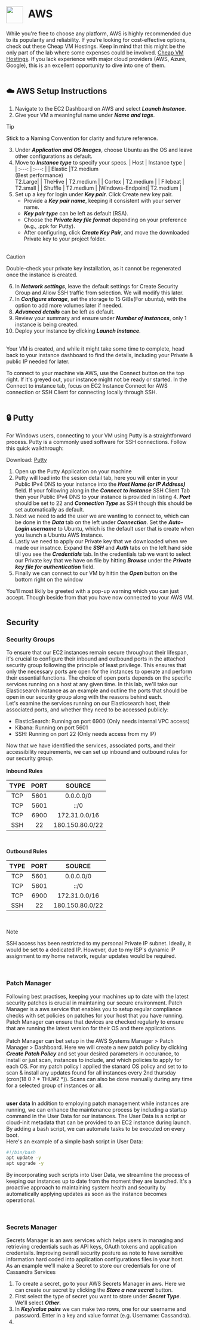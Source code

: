 # <img align="center" src="https://files.softicons.com/download/social-media-icons/free-social-media-icons-by-uiconstock/png/512x512/AWS-Icon.png" height="45px" width="45px">&nbsp;  AWS
While you're free to choose any platform, AWS is highly recommended due to its popularity and reliability. If you're looking for cost-effective options, check out these Cheap VM Hostings. Keep in mind that this might be the only part of the lab where some expenses could be involved.
[Cheap VM Hostings](https://webhostingadvices.com/19-cheap-vm-hosting/).
If you lack experience with major cloud providers (AWS, Azure, Google), this is an excellent opportunity to dive into one of them.
<br><br>
## ☁️ AWS Setup Instructions
1. Navigate to the EC2 Dashboard on AWS and select ***Launch Instance***.
2. Give your VM a meaningful name under ***Name and tags***.

> [!TIP]
> Stick to a Naming Convention for clarity and future reference.

3. Under ***Application and OS Images***, choose Ubuntu as the OS and leave other configurations as default.
4. Move to ***Instance type*** to specify your specs.
    |     Host    | Instance type  |                        
    |     :---:   |      :---:     |
    |   Elastic   |T2.medium <br> (Best performance) <br> T2.Large|
    |   TheHive   |    T2.medium   |
    |   Cortex    |    T2.medium   |
    |   Filebeat  |    T2.small    |
    |   Shuffle   |    T2.medium   |
    |Windows-Endpoint|  T2.medium  |
6. Set up a key for login under ***Key pair***. Click Create new key pair.
    - Provide a ***Key pair name***, keeping it consistent with your server name.
    - ***Key pair type*** can be left as default (RSA).
    - Choose the ***Private key file format*** depending on your preference (e.g., .ppk for Putty).
    - After configuring, click ***Create Key Pair***, and move the downloaded Private key to your project folder.<br><br>

> [!CAUTION]
> Double-check your private key installation, as it cannot be regenerated once the instance is created.

6. In ***Network settings***, leave the default settings for Create Security Group and Allow SSH traffic from selection. We will modify this later.
7. In ***Configure storage***, set the storage to 15 GiBs(For ubuntu), with the option to add more volumes later if needed.
8. ***Advanced details*** can be left as default.
9. Review your summary and ensure under ***Number of instances***, only 1 instance is being created.
10. Deploy your instance by clicking ***Launch Instance***.<br><br>

Your VM is created, and while it might take some time to complete, head back to your instance dashboard to find the details, including your Private & public IP needed for later.

To connect to your machine via AWS, use the Connect button on the top right. If it's greyed out, your instance might not be ready or started. In the Connect to instance tab, focus on EC2 Instance Connect for AWS connection or SSH Client for connecting locally through SSH.
<br><br>

## 🔒 Putty

For Windows users, connecting to your VM using Putty is a straightforward process. Putty is a commonly used software for SSH connections. Follow this quick walkthrough:

Download: [Putty](https://www.putty.org/)

1. Open up the Putty Application on your machine
2. Putty will load into the sesion detail tab, here you will enter in your Public IPv4 DNS to your instance into the ***Host Name (or IP Address)*** field. If your following along in the ***Connect to instance*** SSH Client Tab then your Public IPv4 DNS to your instance is provided in listing 4. ***Port*** should be set to 22 and ***Connection Type*** as SSH though this should be set automatically as default.
3. Next we need to add the user we are wanting to connect to, which can be done in the ***Data*** tab on the left under ***Connection***. Set the ***Auto-Login username*** to Ubuntu, which is the default user that is create when you launch a Ubuntu AWS Instance.
4. Lastly we need to apply our Private key that we downloaded when we made our insatnce. Expand the ***SSH*** and ***Auth*** tabs on the left hand side till you see the ***Credentials*** tab. In the credentials tab we want to select our Private key that we have on file by hitting ***Browse*** under the ***Private key file for authentication*** field.
5. Finally we can connect to our VM by hittin the ***Open*** button on the bottom right on the window

You'll most likily be greeted with a pop-up warning which you can just accept. Though beside from that you have now connected to your AWS VM. 
<br><br>

## Security     



### Security Groups
To ensure that our EC2 instances remain secure throughout their lifespan, it's crucial to configure their inbound and outbound ports in the attached security group following the principle of least privilege. This ensures that only the necessary ports are open for the instances to operate and perform their essential functions. The choice of open ports depends on the specific services running on a host at any given time. In this lab, we'll take our Elasticsearch instance as an example and outline the ports that should be open in our security group along with the reasons behind each.
<br>
Let's examine the services running on our Elasticsearch host, their associated ports, and whether they need to be accessed publicly:
<br>
- ElasticSearch: Running on port 6900 (Only needs internal VPC access)
- Kibana: Running on port 5601
- SSH: Running on port 22 (Only needs access from my IP)

Now that we have identified the services, associated ports, and their accessibility requirements, we can set up inbound and outbound rules for our security group.
<br><br>
**Inbound Rules**<br>

|     TYPE     |      PORT      |     SOURCE    |                             
|     :---:    |      :---:     |      :---:    |
|      TCP     |      5601      |   0.0.0.0/0   |
|      TCP     |      5601      |     ::/0      |
|      TCP     |      6900      | 172.31.0.0/16 |
|      SSH     |       22       |180.150.80.0/22|
<br>

**Outbound Rules**<br>

|     TYPE     |      PORT      |     SOURCE    |
|     :---:    |      :---:     |      :---:    |
|      TCP     |      5601      |   0.0.0.0/0   |
|      TCP     |      5601      |     ::/0      |
|      TCP     |      6900      | 172.31.0.0/16 |
|      SSH     |       22       |180.150.80.0/22|

<br>

> [!NOTE]
> SSH access has been restricted to my personal Private IP subnet. Ideally, it would be set to a dedicated IP. However, due to my ISP's dynamic IP assignment to my home network, regular updates would be required.

<br>

### Patch Manager
Following best practises, keeping your machines up to date with the latest security patches is crucial in maintaning our secure environment. Patch Manager is a aws service that enables you to setup regular compliance checks with set policies on patches for your host that you have running. Patch Manager can ensure that devices are checked regularly to ensure that are running the latest version for their OS and there applications.
<br><br>
Patch Manager can bet setup in the AWS Systems Manager > Patch Manager > Dashboard. Here we will create a new patch policy by clicking ***Create Patch Policy*** and set your desired parameters in occurance, to install or just scan, instances to include, and which policies to apply for each OS. For my patch policy I applied the stanard OS policy and set to to scan & install any updates found for all instances every 2nd thursday (cron(18 0 ? * THU#2 *)). Scans can also be done manually during any time for a selected group of instances or all.
<br><br>

**user data**
In addition to employing patch management while instances are running, we can enhance the maintenance process by including a startup command in the User Data for our instances. The User Data is a script or cloud-init metadata that can be provided to an EC2 instance during launch. By adding a bash script, we can automate tasks to be executed on every boot.
<br>
Here's an example of a simple bash script in User Data:
```bash
#!/bin/bash
apt update -y
apt upgrade -y
```
By incorporating such scripts into User Data, we streamline the process of keeping our instances up to date from the moment they are launched. It's a proactive approach to maintaining system health and security by automatically applying updates as soon as the instance becomes operational.

<br>

### Secrets Manager
Secrets Manager is an aws services which helps users in managing and retrieving credentials such as API keys, OAuth tokens and application credentails. Improving overall security posture as note to have sensitive information hard coded into application configurations files in your host. 
<br>
As an example we'll make a Secret to store our credentials for one of Cassandra Services
1. To create a secret, go to your AWS Secrets Manager in aws. Here we can create our secret by clicking the ***Store a new secret*** button.
2. First select the type of secret you want to store under ***Secret Type***. We'll select ***Other***.
3. In ***Key/value pairs*** we can make two rows, one for our username and password. Enter in a key and value format (e.g. Username: Cassandra).
4.      
